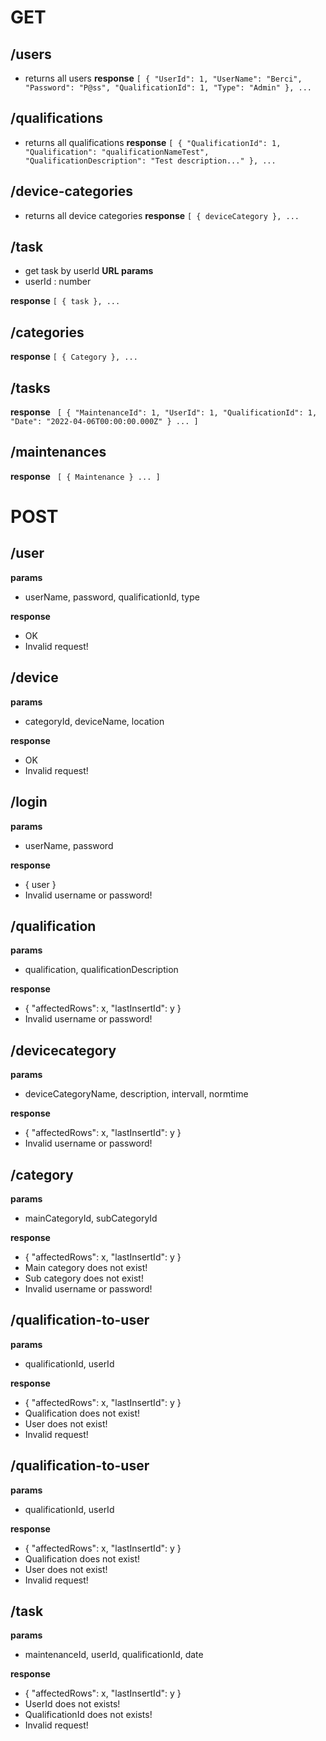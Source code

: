 # GET 

## /users
- returns all users
**response**
`
[
  {
    "UserId": 1,
    "UserName": "Berci",
    "Password": "P@ss",
    "QualificationId": 1,
    "Type": "Admin"
  },
  ...
`

## /qualifications
- returns all qualifications
**response**
`
[
  {
    "QualificationId": 1,
    "Qualification": "qualificationNameTest",
    "QualificationDescription": "Test description..."
  },
  ...
`

## /device-categories
- returns all device categories
**response**
`
[
  {
    deviceCategory
  },
  ...
`

## /task
- get task by userId
**URL params**
- userId : number

**response**
`
[
  {
    task
  },
  ...
`

## /categories

**response**
`
[
  {
    Category
  },
  ...
`

## /tasks

**response**
`
[
  {
    "MaintenanceId": 1,
    "UserId": 1,
    "QualificationId": 1,
    "Date": "2022-04-06T00:00:00.000Z"
  }
  ...
]`

## /maintenances

**response**
`
[
  {
    Maintenance
  }
  ...
]`




# POST

## /user
**params**
- userName, password, qualificationId, type

**response**
 - OK
 - Invalid request!

## /device
**params**
 - categoryId, deviceName, location

**response**
 - OK
 - Invalid request!

 ## /login
 **params**
  - userName, password

**response**
 - { user }
 - Invalid username or password!

  ## /qualification
 **params**
  - qualification, qualificationDescription

**response**
 - {  "affectedRows": x, "lastInsertId": y }
 - Invalid username or password!

  ## /devicecategory
 **params**
  - deviceCategoryName, description, intervall, normtime

**response**
 - {  "affectedRows": x, "lastInsertId": y }
 - Invalid username or password!

  ## /category
 **params**
  - mainCategoryId, subCategoryId

**response**
 - {  "affectedRows": x, "lastInsertId": y }
 - Main category does not exist!
 - Sub category does not exist!
 - Invalid username or password!

  ## /qualification-to-user
 **params**
  - qualificationId, userId

**response**
 - {  "affectedRows": x, "lastInsertId": y }
 - Qualification does not exist!
 - User does not exist!
 - Invalid request!

  ## /qualification-to-user
 **params**
  - qualificationId, userId

**response**
 - {  "affectedRows": x, "lastInsertId": y }
 - Qualification does not exist!
 - User does not exist!
 - Invalid request!

  ## /task
 **params**
  - maintenanceId, userId, qualificationId, date

**response**
 - {  "affectedRows": x, "lastInsertId": y }
 - UserId does not exists!
 - QualificationId does not exists!
 - Invalid request!


